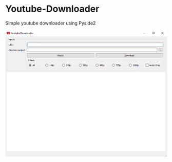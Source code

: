 # Youtube-Downloader
Simple youtube downloader using Pyside2

![GUI Screenshot](icons/downloader.PNG)